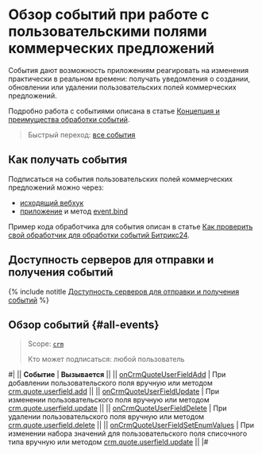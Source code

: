 # Обзор событий при работе с пользовательскими полями коммерческих предложений

События дают возможность приложениям реагировать на изменения практически в реальном времени: получать уведомления о создании, обновлении или удалении пользовательских полей коммерческих предложений.

Подробно работа с событиями описана в статье [Концепция и преимущества обработки событий](../../../../events/index.md).

> Быстрый переход: [все события](#all-events)

## Как получать события

Подписаться на события пользовательских полей коммерческих предложений можно через:

- [исходящий вебхук](../../../../../local-integrations/local-webhooks.md)
- [приложение](../../../../../settings/app-installation/index.md) и метод [event.bind](../../../../events/event-bind.md)

Пример кода обработчика для события описан в статье [Как проверить свой обработчик для обработки событий Битрикс24](../../../../events/test-handler.md).

## Доступность серверов для отправки и получения событий

{% include notitle [Доступность серверов для отправки и получения событий](../../../../../_includes/events-index.md) %}

## Обзор событий {#all-events}

> Scope: [`crm`](../../../../scopes/permissions.md)
>
> Кто может подписаться: любой пользователь

#|
|| **Событие** | **Вызывается** ||
|| [onCrmQuoteUserFieldAdd](./on-crm-quote-user-field-add.md) | При добавлении пользовательского поля вручную или методом [crm.quote.userfield.add](../crm-quote-user-field-add.md) ||
|| [onCrmQuoteUserFieldUpdate](./on-crm-quote-user-field-update.md) | При изменении пользовательского поля вручную или методом [crm.quote.userfield.update](../crm-quote-user-field-update.md) ||
|| [onCrmQuoteUserFieldDelete](./on-crm-quote-user-field-delete.md) | При удалении пользовательского поля вручную или методом [crm.quote.userfield.delete](../crm-quote-user-field-delete.md) ||
|| [onCrmQuoteUserFieldSetEnumValues](./on-crm-quote-user-field-set-enum-values.md) | При изменении набора значений для пользовательского поля списочного типа вручную или методом [crm.quote.userfield.update](../crm-quote-user-field-update.md) ||
|#
